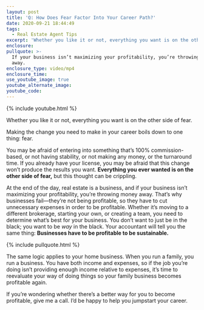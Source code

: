 ```yaml
---
layout: post
title: 'Q: How Does Fear Factor Into Your Career Path?'
date: 2020-09-21 18:44:49
tags:
  - Real Estate Agent Tips
excerpt: 'Whether you like it or not, everything you want is on the other side of fear.'
enclosure:
pullquote: >-
  If your business isn’t maximizing your profitability, you’re throwing money
  away.
enclosure_type: video/mp4
enclosure_time:
use_youtube_image: true
youtube_alternate_image:
youtube_code:
---
```


{% include youtube.html %}

Whether you like it or not, everything you want is on the other side of fear.&nbsp;

Making the change you need to make in your career boils down to one thing: fear.&nbsp;

You may be afraid of entering into something that’s 100% commission-based, or not having stability, or not making any money, or the turnaround time. If you already have your license, you may be afraid that this change won’t produce the results you want. **Everything you ever wanted is on the other side of fear,** but this thought can be crippling.&nbsp;

At the end of the day, real estate is a business, and if your business isn’t maximizing your profitability, you’re throwing money away. That’s why businesses fail—they’re not being profitable, so they have to cut unnecessary expenses in order to be profitable. Whether it’s moving to a different brokerage, starting your own, or creating a team, you need to determine what’s best for your business. You don’t want to just be in the black; you want to be *way* in the black. Your accountant will tell you the same thing: **Businesses have to be profitable to be sustainable.**&nbsp;

{% include pullquote.html %}

The same logic applies to your home business. When you run a family, you run a business. You have both income and expenses, so if the job you’re doing isn’t providing enough income relative to expenses, it’s time to reevaluate your way of doing things so your family business becomes profitable again.&nbsp;

If you’re wondering whether there’s a better way for you to become profitable, give me a call. I’d be happy to help you jumpstart your career.